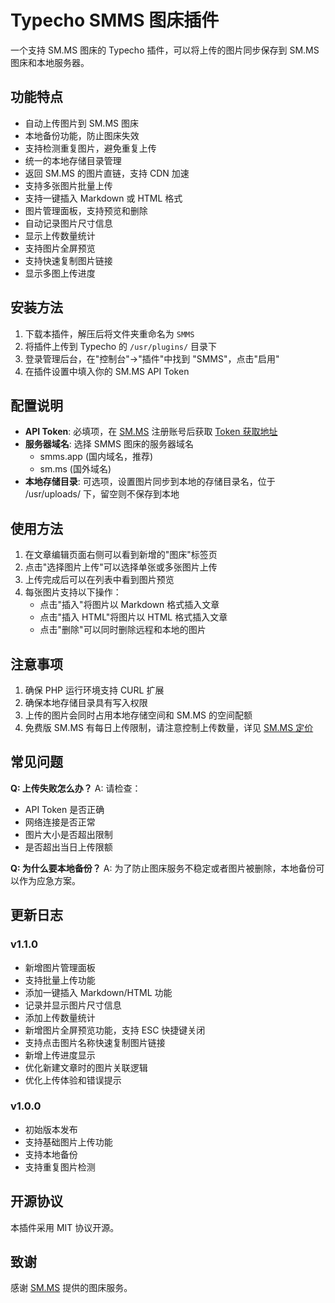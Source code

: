 # Typecho SMMS 图床插件

一个支持 SM.MS 图床的 Typecho 插件，可以将上传的图片同步保存到 SM.MS 图床和本地服务器。

## 功能特点

- 自动上传图片到 SM.MS 图床
- 本地备份功能，防止图床失效
- 支持检测重复图片，避免重复上传
- 统一的本地存储目录管理
- 返回 SM.MS 的图片直链，支持 CDN 加速
- 支持多张图片批量上传
- 支持一键插入 Markdown 或 HTML 格式
- 图片管理面板，支持预览和删除
- 自动记录图片尺寸信息
- 显示上传数量统计
- 支持图片全屏预览
- 支持快速复制图片链接
- 显示多图上传进度

## 安装方法

1. 下载本插件，解压后将文件夹重命名为 `SMMS`
2. 将插件上传到 Typecho 的 `/usr/plugins/` 目录下
3. 登录管理后台，在"控制台"→"插件"中找到 "SMMS"，点击"启用"
4. 在插件设置中填入你的 SM.MS API Token

## 配置说明

- **API Token**: 必填项，在 [SM.MS](https://sm.ms/) 注册账号后获取 [Token 获取地址](https://sm.ms/home/apitoken)
- **服务器域名**: 选择 SMMS 图床的服务器域名
  - smms.app (国内域名，推荐)
  - sm.ms (国外域名)
- **本地存储目录**: 可选项，设置图片同步到本地的存储目录名，位于 /usr/uploads/ 下，留空则不保存到本地

## 使用方法

1. 在文章编辑页面右侧可以看到新增的"图床"标签页
2. 点击"选择图片上传"可以选择单张或多张图片上传
3. 上传完成后可以在列表中看到图片预览
4. 每张图片支持以下操作：
   - 点击"插入"将图片以 Markdown 格式插入文章
   - 点击"插入 HTML"将图片以 HTML 格式插入文章
   - 点击"删除"可以同时删除远程和本地的图片

## 注意事项

1. 确保 PHP 运行环境支持 CURL 扩展
2. 确保本地存储目录具有写入权限
3. 上传的图片会同时占用本地存储空间和 SM.MS 的空间配额
4. 免费版 SM.MS 有每日上传限制，请注意控制上传数量，详见 [SM.MS 定价](https://sm.ms/pricing/)

## 常见问题

**Q: 上传失败怎么办？**
A: 请检查：

- API Token 是否正确
- 网络连接是否正常
- 图片大小是否超出限制
- 是否超出当日上传限额

**Q: 为什么要本地备份？**
A: 为了防止图床服务不稳定或者图片被删除，本地备份可以作为应急方案。

## 更新日志

### v1.1.0

- 新增图片管理面板
- 支持批量上传功能
- 添加一键插入 Markdown/HTML 功能
- 记录并显示图片尺寸信息
- 添加上传数量统计
- 新增图片全屏预览功能，支持 ESC 快捷键关闭
- 支持点击图片名称快速复制图片链接
- 新增上传进度显示
- 优化新建文章时的图片关联逻辑
- 优化上传体验和错误提示

### v1.0.0

- 初始版本发布
- 支持基础图片上传功能
- 支持本地备份
- 支持重复图片检测

## 开源协议

本插件采用 MIT 协议开源。

## 致谢

感谢 [SM.MS](https://sm.ms/) 提供的图床服务。
